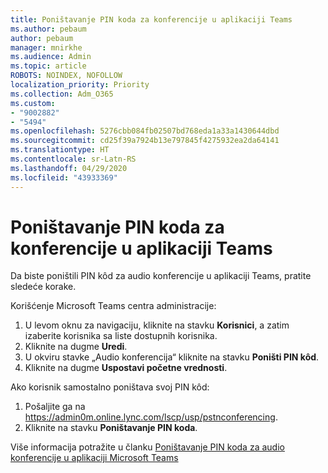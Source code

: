 ```yaml
---
title: Poništavanje PIN koda za konferencije u aplikaciji Teams
ms.author: pebaum
author: pebaum
manager: mnirkhe
ms.audience: Admin
ms.topic: article
ROBOTS: NOINDEX, NOFOLLOW
localization_priority: Priority
ms.collection: Adm_O365
ms.custom:
- "9002882"
- "5494"
ms.openlocfilehash: 5276cbb084fb02507bd768eda1a33a1430644dbd
ms.sourcegitcommit: cd25f39a7924b13e797845f4275932ea2da64141
ms.translationtype: HT
ms.contentlocale: sr-Latn-RS
ms.lasthandoff: 04/29/2020
ms.locfileid: "43933369"
---
```

# <a name="reset-conferencing-pin-in-teams"></a>Poništavanje PIN koda za konferencije u aplikaciji Teams

Da biste poništili PIN kôd za audio konferencije u aplikaciji Teams, pratite sledeće korake.  

Korišćenje Microsoft Teams centra administracije:

1. U levom oknu za navigaciju, kliknite na stavku **Korisnici**, a zatim izaberite korisnika sa liste dostupnih korisnika.
2. Kliknite na dugme **Uredi**.
3. U okviru stavke „Audio konferencija“ kliknite na stavku **Poništi PIN kôd**.
4. Kliknite na dugme **Uspostavi početne vrednosti**.

Ako korisnik samostalno poništava svoj PIN kôd:
1. Pošaljite ga na https://admin0m.online.lync.com/lscp/usp/pstnconferencing.
2. Kliknite na stavku **Poništavanje PIN koda**.

Više informacija potražite u članku [Poništavanje PIN koda za audio konferencije u aplikaciji Microsoft Teams](https://docs.microsoft.com/microsoftteams/reset-the-audio-conferencing-pin-in-teams)
